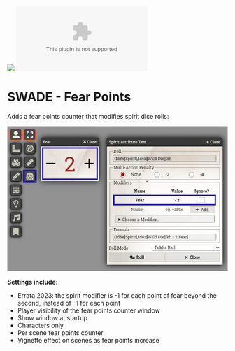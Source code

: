 ![](https://img.shields.io/badge/Foundry-v11-informational)
![Latest Release Download Count](https://img.shields.io/github/downloads/DarKDinDoN/swade-fear-points/latest/module.zip)

# SWADE - Fear Points

Adds a fear points counter that modifies spirit dice rolls:

![](./screenshot-1.jpg)

**Settings include:**

- Errata 2023: the spirit modifier is -1 for each point of fear beyond the second, instead of -1 for each point
- Player visibility of the fear points counter window
- Show window at startup
- Characters only
- Per scene fear points counter
- Vignette effect on scenes as fear points increase
